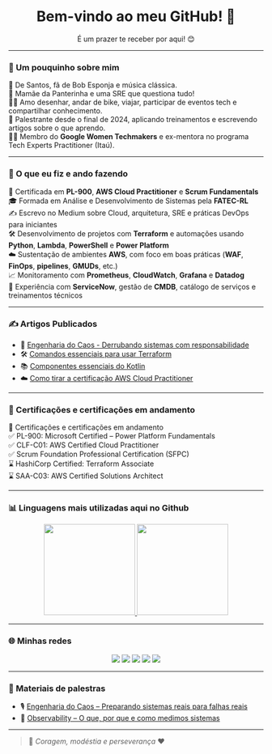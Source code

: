 <h1 align="center">Bem-vindo ao meu GitHub! 👋</h1>
<p align="center">É um prazer te receber por aqui! 😊</p>

---

### 🌟 Um pouquinho sobre mim

🎯 De Santos, fã de Bob Esponja e música clássica.  
🐾 Mamãe da Panterinha e uma SRE que questiona tudo!  
🚴‍♀️ Amo desenhar, andar de bike, viajar, participar de eventos tech e compartilhar conhecimento.  
🎤 Palestrante desde o final de 2024, aplicando treinamentos e escrevendo artigos sobre o que aprendo.  
👩‍💻 Membro do <strong>Google Women Techmakers</strong> e ex-mentora no programa Tech Experts Practitioner (Itaú).

---

### 💼 O que eu fiz e ando fazendo

📜 Certificada em **PL-900**, **AWS Cloud Practitioner** e **Scrum Fundamentals**  
🎓 Formada em Análise e Desenvolvimento de Sistemas pela **FATEC-RL**  
✍️ Escrevo no Medium sobre Cloud, arquitetura, SRE e práticas DevOps para iniciantes  
🛠️ Desenvolvimento de projetos com **Terraform** e automações usando **Python**, **Lambda**, **PowerShell** e **Power Platform**  
☁️ Sustentação de ambientes **AWS**, com foco em boas práticas (**WAF**, **FinOps**, **pipelines**, **GMUDs**, etc.)  
📈 Monitoramento com **Prometheus**, **CloudWatch**, **Grafana** e **Datadog**  
🧩 Experiência com **ServiceNow**, gestão de **CMDB**, catálogo de serviços e treinamentos técnicos

---

### ✍️ Artigos Publicados

- 📌 [Engenharia do Caos - Derrubando sistemas com responsabilidade](https://medium.com/sysadminas/engenharia-do-caos-derrubando-sistemas-com-responsabilidade-05aff3caaad7)
- 🛠️ [Comandos essenciais para usar Terraform](https://medium.com/@dalfinha.tech/iac-principais-comandos-para-criar-e-manter-recursos-no-terraform-1bd2ee6777af)
- 📚 [Componentes essenciais do Kotlin](https://medium.com/@dalfinha.tech/pilulas-componentes-essenciais-do-kotlin-35db7dfec10c)
- ☁️ [Como tirar a certificação AWS Cloud Practitioner](https://medium.com/@dalfinha.tech/xp-o-caminho-para-tirar-a-certifica%C3%A7%C3%A3o-aws-cloud-practitioner-a26a2f570cef)

---

### 📜 Certificações e certificações em andamento
📜 Certificações e certificações em andamento<br>
✅ PL-900: Microsoft Certified – Power Platform Fundamentals<br>
✅ CLF-C01: AWS Certified Cloud Practitioner<br>
✅ Scrum Foundation Professional Certification (SFPC)<br>
⌛ HashiCorp Certified: Terraform Associate<br>
⌛ SAA-C03: AWS Certified Solutions Architect<br>

---

### 📊 Linguagens mais utilizadas aqui no Github

<div align="center">
  <a href="https://github.com/dalfinha">
    <img loading="lazy" height="180em" src="https://github-readme-stats.vercel.app/api/top-langs/?username=dalfinha&layout=compact&langs_count=7&theme=dracula"/>
  </a>
  <a href="https://github.com/dalfinha">
    <img loading="lazy" height="180em" src="https://github-readme-stats.vercel.app/api?username=dalfinha&show_icons=true&theme=dracula&include_all_commits=true&count_private=true"/>
  </a>
</div>

---

### 🌐 Minhas redes

<div align="center">
  <a href="mailto:dalva.mariana.dm@gmail.com"><img src="https://img.shields.io/badge/Gmail-D14836?style=for-the-badge&logo=gmail&logoColor=white"></a>
  <a href="https://www.linkedin.com/in/dalva-mariana/" target="_blank"><img src="https://img.shields.io/badge/LinkedIn-0077B5?style=for-the-badge&logo=linkedin&logoColor=white"></a>
  <a href="https://learn.microsoft.com/pt-br/users/dalvinha/" target="_blank"><img src="https://img.shields.io/badge/Microsoft-008000?style=for-the-badge&logo=microsoft&logoColor=white"></a>
  <a href="https://medium.com/@dalfinha.tech" target="_blank"><img src="https://img.shields.io/badge/Medium-12100E?style=for-the-badge&logo=medium&logoColor=white"></a>
  <a href="https://www.hackerrank.com/dalvinha" target="_blank"><img src="https://img.shields.io/badge/Hackerrank-2EC866?style=for-the-badge&logo=HackerRank&logoColor=white"></a>
</div>

---

### 🎤 Materiais de palestras

- 🎙️ [Engenharia do Caos – Preparando sistemas reais para falhas reais](https://drive.google.com/file/d/1T_xtejtZMtZZOjeasxdzddOy5jGa-pDh/view?usp=drive_link)
- 📡 [Observability – O que, por que e como medimos sistemas](https://drive.google.com/file/d/15je81NqgQ93I8rXd3pivWDI8vhCRzhsQ/view?usp=drive_link)

---

> 🌈 *Coragem, modéstia e perseverança* ❤️
